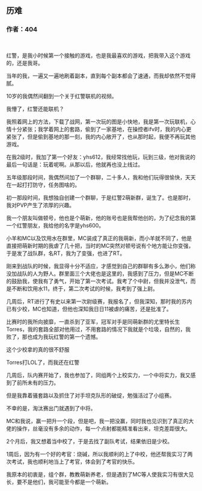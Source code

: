 ## 历难
### 作者：404
<br>

红警，是我小时候第一个接触的游戏，也是我最喜欢的游戏，把我带入这个游戏的，还是我哥。

当年的我，一遍又一遍地刷着副本，直到每个副本都会了速通，而我却依然不觉得腻。

10岁的我偶然间翻到一个关于红警联机的视频。

我懵了，红警还能联机？

我照着网上的方法，下载了战网，第一次玩的图是小快地，我是第一次玩联机，心情十分紧张；我学着网上的套路，偷到了一家基地，在操控者ifv时，我的内心更紧张了，但是偷到基地的那一刻，我的内心敞开了，也从那时起，我便不再玩其他游戏。

在我2级时，我加了第一个好友：yhs612，我经常找他玩，玩到三级，他对我说的最后一句话是：玩着呢啊。从那以后，他就再也没上线过。

五年级那段时间，我偶然间加了一个群聊，二十多人，我和他们玩得很愉快，天天在一起打打防守，任务图啥的。

初一那段时间，我想独自创建一个群聊，于是红警2萌新群，诞生了。也是那时，我对PVP产生了浓厚的兴趣。

我一个朋友叫做顿号，他也是个萌新，他的账号也是我帮他创的，为了纪念我的第一个红警朋友，我给他的名字是yhs600。

小羊和MC以及饮用水在群里，MC装成了真正的我萌新，而小羊就不同了，他是直接把萌新时期的我虐了几十把，当时的MC突然对顿号说有个地方能让你变强，于是发了战队群，名RT，我为了变强，也进了RT。

刚来到战队的时候，我显得十分不适应，才感觉到自己的群聊有多么渺小，他们称没加战队的人为野人。群里面三个大佬也是这里的，我感到了压力，但是MC不断的鼓励我，使我有了勇气，开始了第一次考试。我考了个中尉，但我并没泄气，而是不断和饮用水11，终于，第二次考试的时候，我考到了强上尉。

几周后，RT进行了有史以来第一次尉级赛，我报名了，但我深知，那时我的苏内已有少校，MC也知道，但他也深知我日日11被虐的痛苦，还是批准了。

比赛时的我所向披靡，一直杀到了亚军，冠军对手是同萌新群的尤里特长生Torres，我的套路全部对他用过，不用套路的情况下我就是个垃圾，自然的，我败了，那也成为我玩红警的第一个遗憾。

这个少校拿的真的很不舒服

Torres打LOL了，而我还在红警

几周后，队内赛开始了，我也参加了，同组两个上校实力，一个中将实力，我又感到了前所未有的压力。

但是我靠着骚套路以及抓住了对手坦克队形的破绽，勉强活过了小组赛。

不幸的是，淘汰赛出门就遇到了中将。

MC和我说，赢一把升一个段，但是吧，我一把没赢，同时我也见识到了真正的大佬的操作，丝毫没有多余的动作，每一个点射都能精准看出来，坦克差距很大。

2个月后，我又想着当中校了，于是去找了副队考试，结果依旧是少校。

1周后，因为有一个好的考官：烧碱，所以我顺利的上了中校，他还帮我实习了两次考试，我也顺利地当上了考官，体会到了考官的快乐。

我原本的初衷是，组个群，教教萌新养老，但是遇到了MC等人使我实习有很大见长，要不是他们，我可能至今都是一个萌新。
